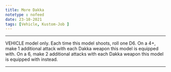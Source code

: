 ```yaml
---
title: More Dakka
notetype : nofeed
date: 23-10-2021
tags: [Vehicle, Kustom-Job ]
---
```


---

VEHICLE model only. Each time this model shoots, roll one D6. On a 4+, make 1 additional attack with each Dakka weapon this model is equipped with. On a 6, make 2 additional attacks with each Dakka weapon this model is equipped with instead.

---
